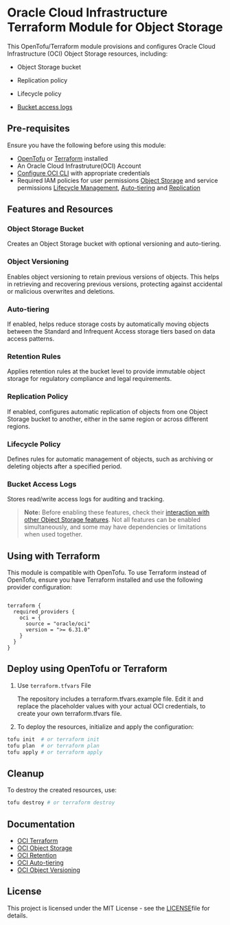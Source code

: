 # Oracle Cloud Infrastructure Terraform Module for Object Storage

This OpenTofu/Terraform module provisions and configures Oracle Cloud Infrastructure (OCI) Object Storage resources, including:

- Object Storage bucket

- Replication policy

- Lifecycle policy

- [Bucket access logs](https://github.com/angeline-hilda/OCI-Terraform-Logging/tree/master)

## Pre-requisites

Ensure you have the following before using this module:

- [OpenTofu](https://opentofu.org/docs/intro/install/) or [Terraform](https://developer.hashicorp.com/terraform/tutorials/aws-get-started/install-cli) installed
- An Oracle Cloud Infrastruture(OCI) Account
- [Configure OCI CLI](https://docs.oracle.com/en-us/iaas/Content/dev/terraform/tutorials/tf-provider.htm#prepare) with appropriate credentials
- Required IAM policies for user permissions [Object Storage](https://docs.oracle.com/en-us/iaas/Content/Identity/Concepts/commonpolicies.htm#object-storage-admins-manage-buckets-objects) and service permissions [Lifecycle Management](https://docs.oracle.com/en-us/iaas/Content/Object/Tasks/usinglifecyclepolicies.htm#Service), [Auto-tiering](https://docs.oracle.com/en-us/iaas/Content/Object/Concepts/understandingstoragetiers.htm#auto_tiering) and [Replication](https://docs.oracle.com/en-us/iaas/Content/Object/Tasks/usingreplication.htm#permissions)

## Features and Resources
### Object Storage Bucket
Creates an Object Storage bucket with optional versioning and auto-tiering. 

### Object Versioning
Enables object versioning to retain previous versions of objects. This helps in retrieving and recovering previous versions, protecting against accidental or malicious overwrites and deletions.

### Auto-tiering
If enabled, helps reduce storage costs by automatically moving objects between the Standard and Infrequent Access storage tiers based on data access patterns. 

### Retention Rules
Applies retention rules at the bucket level to provide immutable object storage for regulatory compliance and legal requirements.

### Replication Policy
If enabled, configures automatic replication of objects from one Object Storage bucket to another, either in the same region or across different regions.

### Lifecycle Policy
Defines rules for automatic management of objects, such as archiving or deleting objects after a specified period.

### Bucket Access Logs
Stores read/write access logs for auditing and tracking.


> **Note:** Before enabling these features, check their [interaction with other Object Storage features](#Documentation). Not all features can be enabled simultaneously, and some may have dependencies or limitations when used together.


## Using with Terraform

This module is compatible with OpenTofu. To use Terraform instead of OpenTofu, ensure you have Terraform installed and use the following provider configuration:

```hcl

terraform {
  required_providers {
    oci = {
      source = "oracle/oci"
      version = ">= 6.31.0"
    }
  }
}

```

## Deploy using OpenTofu or Terraform

1. Use `terraform.tfvars` File

   The repository includes a terraform.tfvars.example file. Edit it and replace the placeholder values with your actual OCI credentials, to create your own terraform.tfvars file.
   
3. To deploy the resources, initialize and apply the configuration:

```sh
tofu init  # or terraform init
tofu plan  # or terraform plan
tofu apply # or terraform apply
```

## Cleanup
To destroy the created resources, use:

```sh
tofu destroy # or terraform destroy
```

## Documentation
- [OCI Terraform](https://registry.terraform.io/providers/oracle/oci/latest/docs/resources/objectstorage_object)
- [OCI Object Storage](https://docs.oracle.com/en-us/iaas/Content/Object/Concepts/objectstorageoverview.htm)
- [OCI Retention](https://docs.oracle.com/en-us/iaas/Content/Object/Tasks/usingretentionrules.htm#FeatureInteraction)
- [OCI Auto-tiering](https://docs.oracle.com/en-us/iaas/Content/Object/Concepts/understandingstoragetiers.htm#auto_tiering)
- [OCI Object Versioning](https://docs.oracle.com/en-us/iaas/Content/Object/Tasks/usingversioning.htm#ScopeVersioning)

## License
This project is licensed under the MIT License - see the [LICENSE](https://github.com/angeline-hilda/OCI-Terraform-ObjectStorage/blob/master/LICENSE)file for details.



